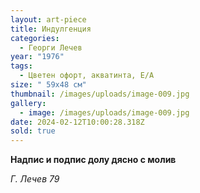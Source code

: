 ```yaml
---
layout: art-piece
title: Индулгенция
categories:
  - Георги Лечев
year: "1976"
tags:
  - Цветен офорт, акватинта, Е/А
size: " 59х48 см"
thumbnail: /images/uploads/image-009.jpg
gallery:
  - image: /images/uploads/image-009.jpg
date: 2024-02-12T10:00:28.318Z
sold: true
---
```

**Надпис и подпис долу дясно с молив**

 *Г. Лечев 79*
